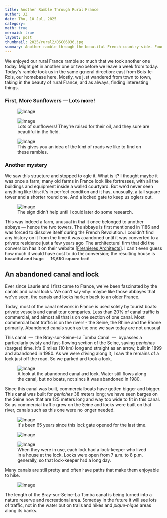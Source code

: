 ```yaml
---
title: Another Ramble Through Rural France
author: JZ
date: Thu, 10 Jul, 2025
category: 
math: true
mermaid: true
layout: post
thumbnail: 2025/rural2/DSC06836.jpg
summary: Another ramble through the beautiful French country-side. Found a few interesting sights, too.
---  
```

We enjoyed our rural France ramble so much that we took another one today. Might get in another one or two before we leave a week from today. Today's ramble took us in the same general direction: east from Bois-le-Rois, our homebase here. Mostly, we just wandered from town to town, taking in the beauty of rural France, and as always, finding interesting things.

<h3>First, More Sunflowers&nbsp;&mdash;&nbsp;Lots more!</h3>
<figure>
    <img class='landscape' src="{{ "2025/rural2/DSC06836.jpg" | prepend: site.imageurl | prepend: site.baseurl  }}" alt="Image" />
    <figcaption class='wide'></figcaption>
</figure>
<figure>
    <img class='landscape' src="{{ "2025/rural2/DSC06834.jpg" | prepend: site.imageurl | prepend: site.baseurl  }}" alt="Image" />
    <figcaption class='wide'>Lots of sunflowers! They're raised for their oil, and they sure are beautiful in the field.</figcaption>
</figure>
<figure>
    <img class='landscape' src="{{ "2025/rural2/DSC06839.jpg" | prepend: site.imageurl | prepend: site.baseurl  }}" alt="Image" />
    <figcaption class='wide'>This gives you an idea of the kind of roads we like to find on these rambles.</figcaption>
</figure>

<h3>Another mystery</h3>
We saw this structure and stopped to ogle it. What is it? I thought maybe it was once a farm; many old farms in France look like fortresses, with all the buildings and equipment inside a walled courtyard. But we'd never seen anything like this: it's in perfect condition and it has, unusually, a tall square tower and a shorter round one. And a locked gate to keep us oglers out.
<figure>
    <img class='landscape' src="{{ "2025/rural2/DSC06844.jpg" | prepend: site.imageurl | prepend: site.baseurl  }}" alt="Image" />
    <figcaption class='wide'>The sign didn't help until I could later do some research.</figcaption>
</figure>
This was indeed a farm, unusual in that it once belonged to another abbaye&nbsp;&mdash;&nbsp;hence the two towers. The abbaye is first mentioned in 1186 and was forced to dissolve itself during the French Revolution. I couldn't find any history on it from the time it was abandoned until it was converted to a private residence just a few years ago! The architectural firm that did the conversion has it on their website [<a href="https://www.vidalenc.com/projets/ferme-de-fresnieres">Fresnieres Architects</a>]. I can't even guess how much it would have cost to do the conversion; the resulting house is beautiful and huge&nbsp;&mdash;&nbsp;16,650 square feet!

<h2>An abandoned canal and lock</h2>
Ever since Laurie and I first came to France, we've been fascinated by the canals and canal locks. We can't say why: maybe like those abbayes that we've seen, the canals and locks harken back to an older France. 

Today, most of the canal network in France is used solely by tourist boats: private vessels and canal tour companies. Less than 20% of canal traffic is commercial, and almost all that is on one section of one canal. Most commercial boat traffic is on the rivers - the Seine, the Rhine and the Rhone primarily. Abandoned canals such as the one we saw today are not unusual

This canal &nbsp;&mdash;&nbsp; the Bray-sur-Seine&ndash;La Tomba Canal &nbsp;&mdash;&nbsp; bypasses a particularly twisty and fast-flowing section of the Seine, saving <em>peniches</em> (barges) time. It's 6 miles (10 km) long and straight as an arrow, built in 1899 and abandoned in 1980. As we were driving along it, I saw the remains of a lock just off the road. So we parked and took a look.
<figure>
    <img class='landscape' src="{{ "2025/rural2/DSC06852.jpg" | prepend: site.imageurl | prepend: site.baseurl  }}" alt="Image" />
    <figcaption class='wide'>A look at the abandoned canal and lock. Water still flows along the canal, but no boats, not since it was abandoned in 1980.</figcaption>
</figure>

Since this canal was built, commercial boats have gotten bigger and bigger. This canal was built for <em>peniches</em> 38 meters long; we have seen barges on the Seine now that are 125 meters long and way too wide to fit in this canal. So as commercial traffic grew on the Seine and locks were built on that river, canals such as this one were no longer needed.

<figure>
    <img class='landscape' src="{{ "2025/rural2/DSC06853.jpg" | prepend: site.imageurl | prepend: site.baseurl  }}" alt="Image" />
    <figcaption class='wide'>It's been 65 years since this lock gate opened for the last time.</figcaption>
</figure>
<figure>
    <img class='landscape' src="{{ "2025/rural2/DSC06859.jpg" | prepend: site.imageurl | prepend: site.baseurl  }}" alt="Image" />
    <figcaption class='wide'></figcaption>
</figure>

<figure>
    <img class='landscape' src="{{ "2025/rural2/DSC06856.jpg" | prepend: site.imageurl | prepend: site.baseurl  }}" alt="Image" />
    <figcaption class='wide'>When they were in use, each lock had a lock-keeper who lived in a house at the lock. Locks were open from 7 a.m. to 8 p.m. generally, so that lock-keeper had a long day.</figcaption>
</figure>
Many canals are still pretty and often have paths that make them enjoyable to hike.

<figure>
    <img class='landscape' src="{{ "2025/rural2/DSC06857.jpg" | prepend: site.imageurl | prepend: site.baseurl  }}" alt="Image" />
    <figcaption class='wide'></figcaption>
</figure>

The length of the Bray-sur-Seine&ndash;La Tomba canal is being turned into a nature reserve and recreational area. Someday in the future it will see lots of traffic, not in the water but on trails and hikes and <em>pique-nique</em> areas along its banks.